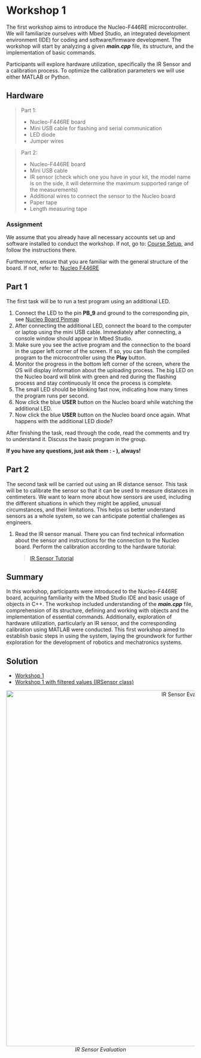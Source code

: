<!-- link list -->
[0]: https://os.mbed.com/platforms/ST-Nucleo-F446RE/

# Workshop 1

The first workshop aims to introduce the Nucleo-F446RE microcontroller. We will familiarize ourselves with Mbed Studio, an integrated development environment (IDE) for coding and software/firmware development. The workshop will start by analyzing a given ***main.cpp*** file, its structure, and the implementation of basic commands.

Participants will explore hardware utilization, specifically the IR Sensor and a calibration process. To optimize the calibration parameters we will use either MATLAB or Python.

## Hardware

>Part 1:
> - Nucleo-F446RE board
> - Mini USB cable for flashing and serial communication
> - LED diode
> - Jumper wires

>Part 2:
> - Nucleo-F446RE board
> - Mini USB cable
> - IR sensor (check which one you have in your kit, the model name is on the side, it will determine the maximum supported range of the measurements)
> - Additional wires to connect the sensor to the Nucleo board
> - Paper tape
> - Length measuring tape

### Assignment

We assume that you already have all necessary accounts set up and software installed to conduct the workshop. If not, go to: [Course Setup](../markdown/course_setup.md), and follow the instructions there.

Furthermore, ensure that you are familiar with the general structure of the board. If not, refer to: [Nucleo F446RE](../../README.md#nucleo-f446re)

## Part 1

The first task will be to run a test program using an additional LED.

1. Connect the LED to the pin **PB_9** and ground to the corresponding pin, see [Nucleo Board Pinmap][0]
2. After connecting the additional LED, connect the board to the computer or laptop using the mini USB cable. Immediately after connecting, a console window should appear in Mbed Studio.
3. Make sure you see the active program and the connection to the board in the upper left corner of the screen. If so, you can flash the compiled program to the microcontroller using the **Play** button.
4. Monitor the progress in the bottom left corner of the screen, where the OS will display information about the uploading process. The big LED on the Nucleo board will blink with green and red during the flashing process and stay continuously lit once the process is complete.
5. The small LED should be blinking fast now, indicating how many times the program runs per second.
6. Now click the blue **USER** button on the Nucleo board while watching the additional LED.
7. Now click the blue **USER** button on the Nucleo board once again. What happens with the additional LED diode?

After finishing the task, read through the code, read the comments and try to understand it. Discuss the basic program in the group. 

**If you have any questions, just ask them : - ), always!**

## Part 2

The second task will be carried out using an IR distance sensor. This task will be to calibrate the sensor so that it can be used to measure distances in centimeters. We want to learn more about how sensors are used, including the different situations in which they might be applied, unusual circumstances, and their limitations. This helps us better understand sensors as a whole system, so we can anticipate potential challenges as engineers.

1. Read the IR sensor manual. There you can find technical information about the sensor and instructions for the connection to the Nucleo board. Perform the calibration according to the hardware tutorial:
   
    > [IR Sensor Tutorial](../markdown/ir_sensor.md)

## Summary

In this workshop, participants were introduced to the Nucleo-F446RE board, acquiring familiarity with the Mbed Studio IDE and basic usage of objects in C++. The workshop included understanding of the ***main.cpp*** file, comprehension of its structure, defining and working with objects and the implementation of essential commands. Additionally, exploration of hardware utilization, particularly an IR sensor, and the corresponding calibration using MATLAB were conducted. This first workshop aimed to establish basic steps in using the system, laying the groundwork for further exploration for the development of robotics and mechatronics systems.

## Solution

- [Workshop 1](../solutions/main_ws1.cpp)
- [Workshop 1 with filtered values (IRSensor class)](../solutions/main_ws1_ir_sensor_class.cpp)

<p align="center">
    <img src="../images/ir_sensor_eval.png" alt="IR Sensor Evaluation" width="950"/> </br>
    <i>IR Sensor Evaluation</i>
</p>
